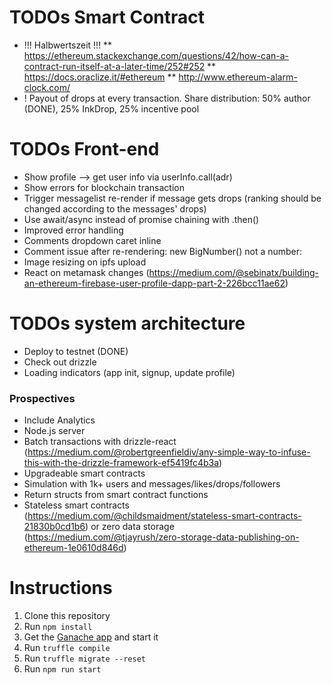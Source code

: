 # TODOs Smart Contract

- !!! Halbwertszeit !!!
  \*\* https://ethereum.stackexchange.com/questions/42/how-can-a-contract-run-itself-at-a-later-time/252#252
  \*\* https://docs.oraclize.it/#ethereum
  \*\* http://www.ethereum-alarm-clock.com/
- ! Payout of drops at every transaction. Share distribution: 50% author (DONE), 25% InkDrop, 25% incentive pool

# TODOs Front-end

- Show profile --> get user info via userInfo.call(adr)
- Show errors for blockchain transaction
- Trigger messagelist re-render if message gets drops (ranking should be changed according to the messages' drops)
- Use await/async instead of promise chaining with .then()
- Improved error handling
- Comments dropdown caret inline
- Comment issue after re-rendering: new BigNumber() not a number:
- Image resizing on ipfs upload
- React on metamask changes (https://medium.com/@sebinatx/building-an-ethereum-firebase-user-profile-dapp-part-2-226bcc11ae62)

# TODOs system architecture

- Deploy to testnet (DONE)
- Check out drizzle
- Loading indicators (app init, signup, update profile)

### Prospectives

- Include Analytics
- Node.js server
- Batch transactions with drizzle-react (https://medium.com/@robertgreenfieldiv/any-simple-way-to-infuse-this-with-the-drizzle-framework-ef5419fc4b3a)
- Upgradeable smart contracts
- Simulation with 1k+ users and messages/likes/drops/followers
- Return structs from smart contract functions
- Stateless smart contracts (https://medium.com/@childsmaidment/stateless-smart-contracts-21830b0cd1b6) or zero data storage (https://medium.com/@tjayrush/zero-storage-data-publishing-on-ethereum-1e0610d846d)

# Instructions

1.  Clone this repository
2.  Run `npm install`
3.  Get the [Ganache app](http://truffleframework.com/ganache/) and start it
4.  Run `truffle compile`
5.  Run `truffle migrate --reset`
6.  Run `npm run start`
